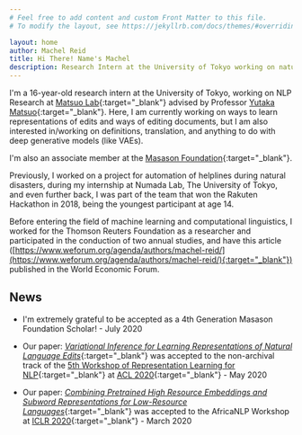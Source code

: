 ```yaml
---
# Feel free to add content and custom Front Matter to this file.
# To modify the layout, see https://jekyllrb.com/docs/themes/#overriding-theme-defaults

layout: home
author: Machel Reid 
title: Hi There! Name's Machel
description: Research Intern at the University of Tokyo working on natural language processing research
---
```


I'm a 16-year-old research intern at the University of Tokyo, working on NLP Research at [Matsuo Lab](https://weblab.t.u-tokyo.ac.jp/en/){:target="_blank"} advised by Professor [Yutaka Matsuo](http://ymatsuo.com/){:target="_blank"}. Here, I am currently working on ways to learn representations of edits and ways of editing documents, but I am also interested in/working on definitions, translation, and anything to do with deep generative models (like VAEs). 

I'm also an associate member at the [Masason Foundation](https://masason-foundation.org/en/){:target="_blank"}.

Previously, I worked on a project for automation of helplines during natural disasters, during my internship at Numada Lab, The University of Tokyo,  and even further back, I was part of the team that won the Rakuten Hackathon in 2018, being the youngest participant at age 14.

Before entering the field of machine learning and computational linguistics, I worked for the Thomson Reuters Foundation as a researcher and participated in the conduction of two annual studies, and have this article ([https://www.weforum.org/agenda/authors/machel-reid/](https://www.weforum.org/agenda/authors/machel-reid/){:target="_blank"}) published in the World Economic Forum.

## News
* I'm extremely grateful to be accepted as a 4th Generation Masason Foundation Scholar! - July 2020

* Our paper: [*Variational Inference for Learning Representations of Natural Language Edits*](https://arxiv.org/pdf/2004.09143.pdf){:target="_blank"} was accepted to the non-archival track of the [5th Workshop of Representation Learning for NLP](https://sites.google.com/view/repl4nlp2020/){:target="_blank"} at [ACL 2020](http://acl2020.org/){:target="_blank"} - May 2020

* Our paper: [*Combining Pretrained High Resource Embeddings and Subword Representations for Low-Resource Languages*](https://arxiv.org/pdf/2003.04419.pdf){:target="_blank"} was accepted to the AfricaNLP Workshop at [ICLR 2020](https://iclr.cc/){:target="_blank"} - March 2020


